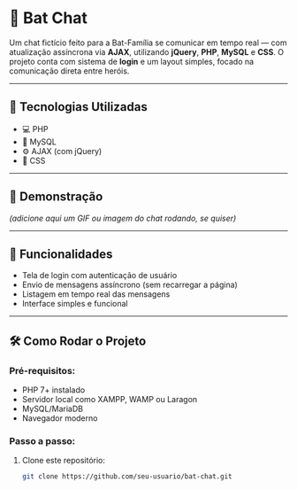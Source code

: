 # 🦇 Bat Chat

Um chat fictício feito para a Bat-Família se comunicar em tempo real — com atualização assíncrona via **AJAX**, utilizando **jQuery**, **PHP**, **MySQL** e **CSS**. O projeto conta com sistema de **login** e um layout simples, focado na comunicação direta entre heróis.

---

## 🚀 Tecnologias Utilizadas

- 💻 PHP
- 💾 MySQL
- ⚙️ AJAX (com jQuery)
- 🎨 CSS

---

## 📸 Demonstração

*(adicione aqui um GIF ou imagem do chat rodando, se quiser)*

---

## 🔐 Funcionalidades

- Tela de login com autenticação de usuário
- Envio de mensagens assíncrono (sem recarregar a página)
- Listagem em tempo real das mensagens
- Interface simples e funcional

---

## 🛠️ Como Rodar o Projeto

### Pré-requisitos:

- PHP 7+ instalado
- Servidor local como XAMPP, WAMP ou Laragon
- MySQL/MariaDB
- Navegador moderno

### Passo a passo:

1. Clone este repositório:
   ```bash
   git clone https://github.com/seu-usuario/bat-chat.git
